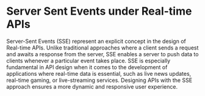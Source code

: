 # Server Sent Events under Real-time APIs

Server-Sent Events (SSE) represent an explicit concept in the design of Real-time APIs. Unlike traditional approaches where a client sends a request and awaits a response from the server, SSE enables a server to push data to clients whenever a particular event takes place. SSE is especially fundamental in API design when it comes to the development of applications where real-time data is essential, such as live news updates, real-time gaming, or live-streaming services. Designing APIs with the SSE approach ensures a more dynamic and responsive user experience.